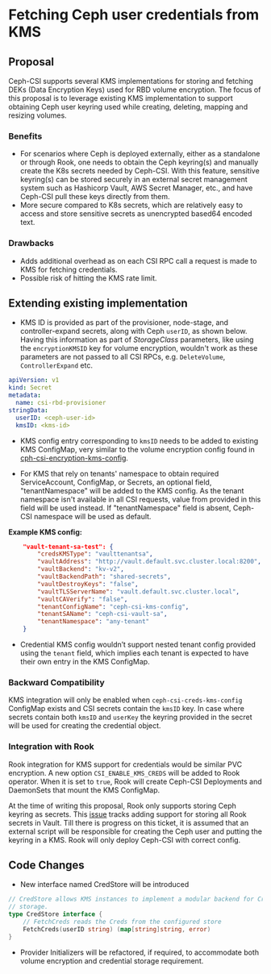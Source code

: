 # Fetching Ceph user credentials from KMS

## Proposal

Ceph-CSI supports several KMS implementations for storing and
fetching DEKs (Data Encryption Keys) used for RBD volume encryption.
The focus of this proposal is to leverage existing KMS implementation
to support obtaining Ceph user keyring used while
creating, deleting, mapping and resizing volumes.

### Benefits

- For scenarios where Ceph is deployed externally, either as
  a standalone or through Rook, one needs to obtain the Ceph keyring(s)
  and manually create the K8s secrets needed by Ceph-CSI. With this feature,
  sensitive keyring(s) can be stored securely in an
  external secret management system such as Hashicorp Vault,
  AWS Secret Manager, etc., and have Ceph-CSI pull these
  keys directly from them.
- More secure compared to K8s secrets,
  which are relatively easy to access and
  store sensitive secrets as unencrypted based64 encoded text.

### Drawbacks

- Adds additional overhead as on each CSI RPC call
  a request is made to KMS for fetching credentials.
- Possible risk of hitting the KMS rate limit.

## Extending existing implementation

- KMS ID is provided as part of the provisioner,
  node-stage, and controller-expand secrets, along with Ceph `userID`, as shown below.
  Having this information as part of *StorageClass* parameters,
  like using the `encryptionKMSID` key for volume encryption,
  wouldn't work as these parameters are not passed
  to all CSI RPCs, e.g. `DeleteVolume`, `ControllerExpand` etc.

```yaml
apiVersion: v1
kind: Secret
metadata:
  name: csi-rbd-provisioner
stringData:
  userID: <ceph-user-id>
  kmsID: <kms-id>
 ```

- KMS config entry corresponding to `kmsID` needs to be added to existing
  KMS ConfigMap, very similar to the volume encryption config found in
  [cph-csi-encryption-kms-config](https://github.com/ceph/ceph-csi/blob/devel/examples/kms/vault/kms-config.yaml).

- For KMS that rely on tenants' namespace to obtain required
  ServiceAccount, ConfigMap, or Secrets,
  an optional field, "tenantNamespace" will be added to the KMS config.
  As the tenant namespace isn't available in all CSI requests,
  value from provided in this field will be used instead.
  If "tenantNamespace" field is absent, Ceph-CSI namespace
  will be used as default.

**Example KMS config:**

```json
    "vault-tenant-sa-test": {
        "credsKMSType": "vaulttenantsa",
        "vaultAddress": "http://vault.default.svc.cluster.local:8200",
        "vaultBackend": "kv-v2",
        "vaultBackendPath": "shared-secrets",
        "vaultDestroyKeys": "false",
        "vaultTLSServerName": "vault.default.svc.cluster.local",
        "vaultCAVerify": "false",
        "tenantConfigName": "ceph-csi-kms-config",
        "tenantSAName": "ceph-csi-vault-sa",
        "tenantNamespace": "any-tenant"
    }
```

- Credential KMS config wouldn’t support nested tenant config
  provided using the `tenant` field,
  which implies each tenant is expected to have their own entry in the KMS ConfigMap.

### Backward Compatibility

KMS integration will only be enabled when `ceph-csi-creds-kms-config` ConfigMap exists
and CSI secrets contain the `kmsID` key. In case where secrets contain
both `kmsID` and `userKey`
the keyring provided in the secret will be used for creating the credential object.

### Integration with Rook

Rook integration for KMS support for credentials would be similar
PVC encryption.
A new option `CSI_ENABLE_KMS_CREDS` will be added to Rook operator.
When it is set to `true`, Rook will create
Ceph-CSI Deployments and DaemonSets that mount the KMS ConfigMap.

At the time of writing this proposal, Rook only
supports storing Ceph keyring as secrets.
This [issue](https://github.com/rook/rook/issues/6374)
tracks adding support for storing
all Rook secrets in Vault. Till there is progress on this ticket,
it is assumed that an external script will be
responsible for creating the Ceph user and putting the keyring
in a KMS. Rook will only deploy Ceph-CSI with correct config.

## Code Changes

- New interface named CredStore will be introduced

```go
// CredStore allows KMS instances to implement a modular backend for Creds
// storage.
type CredStore interface {
    // FetchCreds reads the Creds from the configured store
    FetchCreds(userID string) (map[string]string, error)
}
```

- Provider Initializers will be refactored, if required,
  to accommodate both volume encryption and credential storage requirement.
